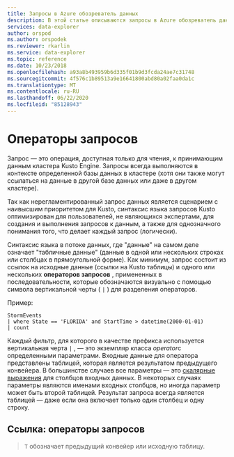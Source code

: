 ```yaml
---
title: Запросы в Azure обозреватель данных
description: В этой статье описываются запросы в Azure обозреватель данных.
services: data-explorer
author: orspod
ms.author: orspodek
ms.reviewer: rkarlin
ms.service: data-explorer
ms.topic: reference
ms.date: 10/23/2018
ms.openlocfilehash: a93a8b493959b6d335f01b9d3fcda24ae7c31748
ms.sourcegitcommit: 4f576c1b89513a9e16641800abd80a02faa0da1c
ms.translationtype: MT
ms.contentlocale: ru-RU
ms.lasthandoff: 06/22/2020
ms.locfileid: "85128943"
---
```

# <a name="query-operators"></a>Операторы запросов

Запрос — это операция, доступная только для чтения, к принимающим данным кластера Kusto Engine. Запросы всегда выполняются в контексте определенной базы данных в кластере (хотя они также могут ссылаться на данные в другой базе данных или даже в другом кластере).

Так как нерегламентированный запрос данных является сценарием с наивысшим приоритетом для Kusto, синтаксис языка запросов Kusto оптимизирован для пользователей, не являющихся экспертами, для создания и выполнения запросов к данным, а также для однозначного понимания того, что делает каждый запрос (логически).

Синтаксис языка в потоке данных, где "данные" на самом деле означает "табличные данные" (данные в одной или нескольких строках или столбцах в прямоугольной форме). Как минимум, запрос состоит из ссылок на исходные данные (ссылки на Kusto таблицы) и одного или нескольких **операторов запросов** , примененных в последовательности, которые обозначаются визуально с помощью символа вертикальной черты ( `|` ) для разделения операторов.

Пример:

<!-- csl: https://help.kusto.windows.net:443/Samples -->
```kusto
StormEvents 
| where State == 'FLORIDA' and StartTime > datetime(2000-01-01)
| count
```
    
Каждый фильтр, для которого в качестве префикса используется вертикальная черта `|` , — это экземпляр класса *operator*с определенными параметрами. Входные данные для оператора представлены таблицей, которая является результатом предыдущего конвейера. В большинстве случаев все параметры — это [скалярные выражения](./scalar-data-types/index.md) для столбцов входных данных.
В некоторых случаях параметры являются именами входных столбцов, но иногда параметр может быть второй таблицей. Результат запроса всегда является таблицей — даже если она включает только один столбец и одну строку.

## <a name="reference-query-operators"></a>Ссылка: операторы запросов

> `T` обозначает предыдущий конвейер или исходную таблицу.
